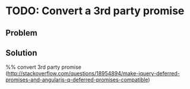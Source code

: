 # TODO: Convert a 3rd party promise

## Problem


## Solution

%% convert 3rd party promise (http://stackoverflow.com/questions/18954894/make-jquery-deferred-promises-and-angularjs-q-deferred-promises-compatible)



